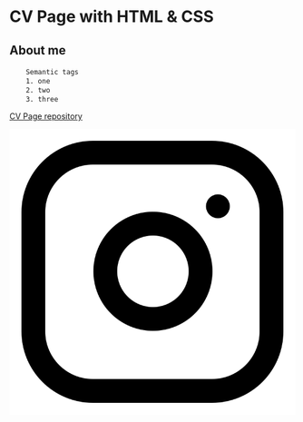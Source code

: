 # CV Page with HTML & CSS

## About me

```
    Semantic tags
    1. one
    2. two
    3. three

```

[CV Page repository](https://github.com/lumoskl/cv_page)

![image](avatar.png)